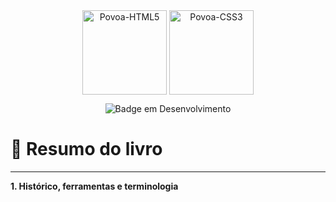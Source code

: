 <div align="center">
<img align="center" alt="Povoa-HTML5" height="135" width="135" src="https://cdn.jsdelivr.net/gh/devicons/devicon@latest/icons/html5/html5-original.svg" />
<img align="center" alt="Povoa-CSS3" height="135" width="135" src="https://cdn.jsdelivr.net/gh/devicons/devicon@latest/icons/css3/css3-original.svg" />




![Badge em Desenvolvimento](http://img.shields.io/static/v1?label=STATUS&message=EM%20DESENVOLVIMENTO&color=GREEN&style=for-the-badge)
</div>



# :bookmark_tabs: Resumo do livro

---

**1. Histórico, ferramentas e terminologia**
